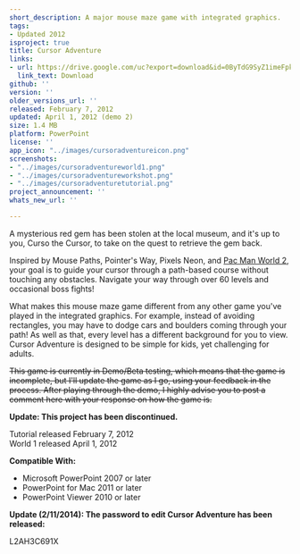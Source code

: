 ```yaml
---
short_description: A major mouse maze game with integrated graphics.
tags:
- Updated 2012
isproject: true
title: Cursor Adventure
links:
- url: https://drive.google.com/uc?export=download&id=0ByTdG9SyZ1imeFpkVDZfOFhod3M&resourcekey=0-uTkXJmsSLgOpbT-atbJ3Pw
  link_text: Download
github: ''
version: ''
older_versions_url: ''
released: February 7, 2012
updated: April 1, 2012 (demo 2)
size: 1.4 MB
platform: PowerPoint
license: ''
app_icon: "../images/cursoradventureicon.png"
screenshots:
- "../images/cursoradventureworld1.png"
- "../images/cursoradventureworkshot.png"
- "../images/cursoradventuretutorial.png"
project_announcement: ''
whats_new_url: ''

---
```

A mysterious red gem has been stolen at the local museum, and it's up to you, Curso the Cursor, to take on the quest to retrieve the gem back.

Inspired by Mouse Paths, Pointer's Way, Pixels Neon, and [Pac Man World 2](http://ps2.ign.com/objects/016/016458.html), your goal is to guide your cursor through a path-based course without touching any obstacles. Navigate your way through over 60 levels and occasional boss fights!

What makes this mouse maze game different from any other game you've played in the integrated graphics. For example, instead of avoiding rectangles, you may have to dodge cars and boulders coming through your path! As well as that, every level has a different background for you to view. Cursor Adventure is designed to be simple for kids, yet challenging for adults.

~~This game is currently in Demo/Beta testing, which means that the game is incomplete, but I'll update the game as I go, using your feedback in the process. After playing through the demo, I highly advise you to post a comment here with your response on how the game is.~~

**Update: This project has been discontinued.**

Tutorial released February 7, 2012  
World 1 released April 1, 2012

**Compatible With:**

* Microsoft PowerPoint 2007 or later
* PowerPoint for Mac 2011 or later
* PowerPoint Viewer 2010 or later

**Update (2/11/2014): The password to edit Cursor Adventure has been released:**

L2AH3C691X